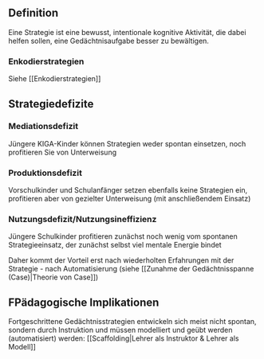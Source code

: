 ## Definition
Eine Strategie ist eine bewusst, intentionale kognitive Aktivität, die dabei helfen sollen, eine Gedächtnisaufgabe besser zu bewältigen.

### Enkodierstrategien
Siehe [[Enkodierstrategien]]

## Strategiedefizite
### Mediationsdefizit
Jüngere KIGA-Kinder können Strategien weder spontan einsetzen, noch profitieren Sie von Unterweisung

### Produktionsdefizit
Vorschulkinder und Schulanfänger setzen ebenfalls keine Strategien ein, profitieren aber von gezielter Unterweisung (mit anschließendem Einsatz)

### Nutzungsdefizit/Nutzungsineffizienz
Jüngere Schulkinder profitieren zunächst noch wenig vom spontanen Strategieeinsatz, der zunächst selbst viel mentale Energie bindet

Daher kommt der Vorteil erst nach wiederholten Erfahrungen mit der Strategie - nach Automatisierung (siehe [[Zunahme der Gedächtnisspanne (Case)|Theorie von Case]])

## FPädagogische Implikationen
Fortgeschrittene Gedächtnisstrategien entwickeln sich meist nicht spontan, sondern durch Instruktion und müssen modelliert und geübt werden (automatisiert) werden: [[Scaffolding|Lehrer als Instruktor & Lehrer als Modell]]

